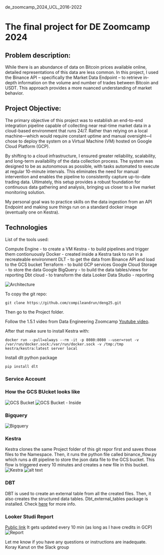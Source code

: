 de_zoomcamp_2024_UCL_2016-2022

# The final project for DE Zoomcamp 2024

## Problem description:
While there is an abundance of data on Bitcoin prices available online, detailed representations of this data are less common. In this project, I used the Binance API – specifically the Market Data Endpoint – to retrieve in-depth information on the volume and number of trades between Bitcoin and USDT. This approach provides a more nuanced understanding of market behavior.

## Project Objective:
The primary objective of this project was to establish an end-to-end integration pipeline capable of collecting near real-time market data in a cloud-based environment that runs 24/7. Rather than relying on a local machine—which would require constant uptime and manual oversight—I chose to deploy the system on a Virtual Machine (VM) hosted on Google Cloud Platform (GCP).

By shifting to a cloud infrastructure, I ensured greater reliability, scalability, and long-term availability of the data collection process. The system was designed to be as autonomous as possible, with tasks automated to execute at regular 10-minute intervals. This eliminates the need for manual intervention and enables the pipeline to consistently capture up-to-date trading data. Ultimately, this setup provides a robust foundation for continuous data gathering and analysis, bringing us closer to a live market monitoring solution.

My personal goal was to practice skills on the data ingestion from an API Endpoint and making sure things run on a standard docker image (eventually one on Kestra). 

## Technologies
List of the tools used:

Compute Engine - to create a VM
Kestra - to build pipelines and trigger them contionuously
    Docker - created inside a Kestra task to run in a recreateable environment
    DLT - to get the data from Binance API and load to the GCS bucket
Terraform - to build GCP services
Google Cloud Storage - to store the data
Google BigQuery - to build the data tables/views for reporting 
Dbt cloud - to transform the data
Looker Data Studio - reporting

![Architecture](architecture.png)

To copy the git repo:

```git clone https://github.com/compileandrun/deng25.git```

Then go to the Project folder.

Follow the 1.5.1 video from Data Engineering Zoomcamp [Youtube video](https://www.youtube.com/watch?v=ae-CV2KfoN0&list=PL3MmuxUbc_hJed7dXYoJw8DoCuVHhGEQb&index=14&ab_channel=DataTalksClub%E2%AC%9B).

After that make sure to install Kestra with:

```docker run --pull=always --rm -it -p 8080:8080 --user=root -v /var/run/docker.sock:/var/run/docker.sock -v /tmp:/tmp kestra/kestra:latest server local```

Install dlt python package

```pip install dlt```

### Service Account

### How the GCS BUcket looks like
![GCS Bucket](gcs1.png)
![GCS Bucket - Inside](gcs2.png)
### Bigquery
![Bigquery](bigquery.png)
### Kestra
Kestra clones the same Project folder of this git repor first and saves those files to the Namespace. Then, it runs the python file called binance_flow.py which runs a dlt pipeline to store the json data file to the GCS bucket. This flow is triggered every 10 minutes and creates a new file in this bucket.
![Kestra](kestra_flows.png)
![alt text](binance_flow_topology.png)
### DBT
DBT is used to create an external table from all the created files. Then, it also creates the structured data tables.
Dbt_external_tables package is installed. Check [here](https://hub.getdbt.com/dbt-labs/dbt_external_tables/latest/) for more info. 

### Looker Studi Report
[Public link](https://lookerstudio.google.com/u/1/reporting/4ac6e277-4d78-4f83-9940-6e87ae368f81/page/q8NHF)
It gets updated every 10 min (as long as I have credits in GCP)
![Report](report.png)

Let me know if you have any questions or instructions are inadequate. Koray Kanut on the Slack group